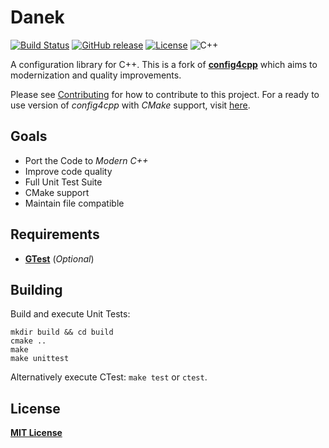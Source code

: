 # Danek

[![Build Status](https://travis-ci.org/offa/danek.svg?branch=master)](https://travis-ci.org/offa/danek)
[![GitHub release](https://img.shields.io/github/release/offa/danek.svg)](https://github.com/offa/danek/releases)
[![License](https://img.shields.io/badge/license-MIT-yellow.svg)](LICENSE)
![C++](https://img.shields.io/badge/c++-17-green.svg)

A configuration library for C++. This is a fork of [**config4cpp**](https://github.com/config4star/config4cpp) which aims to modernization and quality improvements.

Please see [Contributing](CONTRIBUTING.md) for how to contribute to this project. For a ready to use version of *config4cpp* with *CMake* support, visit [here](https://github.com/offa/config4cpp).

## Goals

- Port the Code to *Modern C++*
- Improve code quality
- Full Unit Test Suite
- CMake support
- Maintain file compatible


## Requirements

- [**GTest**](https://github.com/google/googletest) (*Optional*)



## Building

Build and execute Unit Tests:

```
mkdir build && cd build
cmake ..
make
make unittest
```

Alternatively execute CTest: `make test` or `ctest`.


## License

[**MIT License**](LICENSE)
